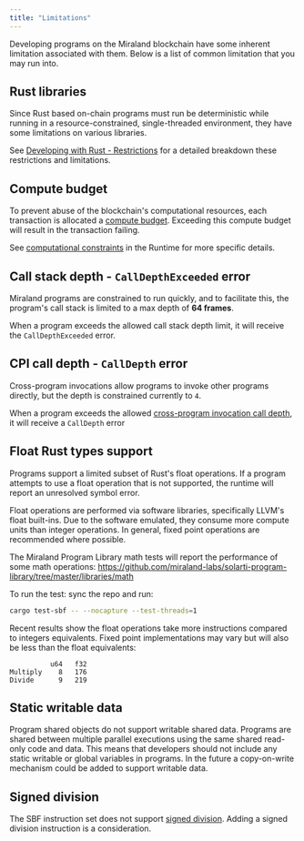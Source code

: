 ```yaml
---
title: "Limitations"
---
```


Developing programs on the Miraland blockchain have some inherent limitation associated with them. Below is a list of common limitation that you may run into.

## Rust libraries

Since Rust based on-chain programs must run be deterministic while running in a resource-constrained, single-threaded environment, they have some limitations on various libraries.

See [Developing with Rust - Restrictions](./developing-rust.md#restrictions) for a detailed breakdown these restrictions and limitations.

## Compute budget

To prevent abuse of the blockchain's computational resources, each transaction is allocated a [compute budget](./../../terminology.md#compute-budget). Exceeding this compute budget will result in the transaction failing.

See [computational constraints](../programming-model/runtime.md#compute-budget) in the Runtime for more specific details.

## Call stack depth - `CallDepthExceeded` error

Miraland programs are constrained to run quickly, and to facilitate this, the program's call stack is limited to a max depth of **64 frames**.

When a program exceeds the allowed call stack depth limit, it will receive the `CallDepthExceeded` error.

## CPI call depth - `CallDepth` error

Cross-program invocations allow programs to invoke other programs directly, but the depth is constrained currently to `4`.

When a program exceeds the allowed [cross-program invocation call depth](../programming-model/calling-between-programs.md#call-depth), it will receive a `CallDepth` error

## Float Rust types support

Programs support a limited subset of Rust's float operations. If a program
attempts to use a float operation that is not supported, the runtime will report
an unresolved symbol error.

Float operations are performed via software libraries, specifically LLVM's float
built-ins. Due to the software emulated, they consume more compute units than
integer operations. In general, fixed point operations are recommended where
possible.

The Miraland Program Library math tests will report the performance of some math
operations: https://github.com/miraland-labs/solarti-program-library/tree/master/libraries/math

To run the test: sync the repo and run:

```sh
cargo test-sbf -- --nocapture --test-threads=1
```

Recent results show the float operations take more instructions compared to
integers equivalents. Fixed point implementations may vary but will also be
less than the float equivalents:

```
          u64   f32
Multiply    8   176
Divide      9   219
```

## Static writable data

Program shared objects do not support writable shared data. Programs are shared
between multiple parallel executions using the same shared read-only code and
data. This means that developers should not include any static writable or
global variables in programs. In the future a copy-on-write mechanism could be
added to support writable data.

## Signed division

The SBF instruction set does not support
[signed division](https://www.kernel.org/doc/html/latest/bpf/bpf_design_QA.Html#q-why-there-is-no-bpf-sdiv-for-signed-divide-operation). Adding a signed division instruction is a consideration.
